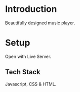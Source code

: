# Introduction
Beautifully designed music player.

# Setup

Open with Live Server.


## Tech Stack

Javascript, CSS & HTML.
